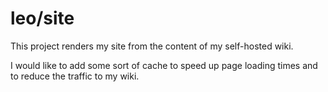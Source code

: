 # leo/site

This project renders my site from the content of my self-hosted wiki.

I would like to add some sort of cache to speed up page loading times and to reduce the traffic to my wiki.
